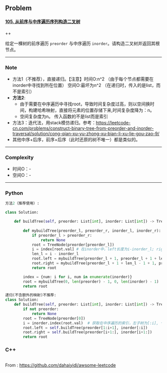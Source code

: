 ## Problem

#### [105. 从前序与中序遍历序列构造二叉树](https://leetcode-cn.com/problems/construct-binary-tree-from-preorder-and-inorder-traversal/)

++

给定一棵树的前序遍历 `preorder` 与中序遍历 `inorder`。请构造二叉树并返回其根节点。

------

### Note

- 方法1（不推荐），直接递归。【注意】时间O:n^2  （由于每个节点都需要在inorder中寻找到所在位置）    空间O:最坏为n^2 （在递归时，传入的是list，而不是索引）
- **方法2**:
  - 由于需要在中序遍历中寻找root，导致时间复杂度过高，则以空间换时间，构建哈希映射，直接将元素的位置存储下来,时间复杂度降为：n。
  - 空间复杂度为n。 传入函数的不是list而是索引
- 方法3：迭代法，用stack模仿递归。参考：https://leetcode-cn.com/problems/construct-binary-tree-from-preorder-and-inorder-traversal/solution/cong-qian-xu-yu-zhong-xu-bian-li-xu-lie-gou-zao-9/
- 其他中序+后序，前序+后序（此时还原的树不唯一）都是类似的。

------

### Complexity

- 时间O：-
- 空间O：-

------

### Python

```python
方法2（推荐使用）:

class Solution:

    def buildTree(self, preorder: List[int], inorder: List[int]) -> TreeNode:
        
        def mybuildTree(preorder_l, preorder_r, inorder_l, inorder_r):
            if preorder_l > preorder_r:
                return None
            root = TreeNode(preorder[preorder_l]) 
            i = index[root.val] # 在inorder中，left长度为i-inorder_l; right长度为inorder_r - i
            len_l = i - inorder_l
            root.left = mybuildTree(preorder_l + 1, preorder_l + 1 + len_l - 1, inorder_l, i - 1)
            root.right = mybuildTree(preorder_l + 1 + len_l - 1 + 1, preorder_r, i + 1, inorder_r)
            return root

        index = {num: i for i, num in enumerate(inorder)}    
        root = mybuildTree(0, len(preorder) - 1, 0, len(inorder) - 1)
        return root

递归(不含额外的映射)不推荐:
class Solution:
    def buildTree(self, preorder: List[int], inorder: List[int]) -> TreeNode:
        if not preorder:
            return None
        root = TreeNode(preorder[0])
        i = inorder.index(root.val)  # 获取在中序遍历的索引，左子树为[:i], 个数为i，right subtree 是[i+1:]
        root.left = self.buildTree(preorder[1:i+1], inorder[:i])
        root.right = self.buildTree(preorder[i+1:], inorder[i+1:])
        return root
```

### C++

```C++

```



From : https://github.com/dahaiyidi/awsome-leetcode
